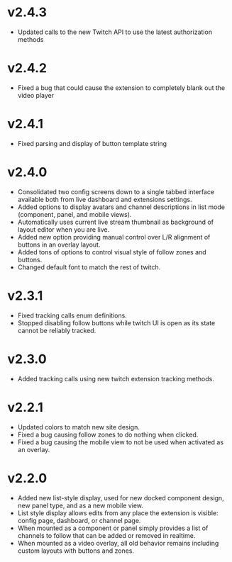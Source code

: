 # v2.4.3

- Updated calls to the new Twitch API to use the latest authorization methods

# v2.4.2

- Fixed a bug that could cause the extension to completely blank out the video player

# v2.4.1

- Fixed parsing and display of button template string

# v2.4.0

- Consolidated two config screens down to a single tabbed interface available both from live dashboard and extensions settings.
- Added options to display avatars and channel descriptions in list mode (component, panel, and mobile views).
- Automatically uses current live stream thumbnail as background of layout editor when you are live.
- Added new option providing manual control over L/R alignment of buttons in an overlay layout.
- Added tons of options to control visual style of follow zones and buttons.
- Changed default font to match the rest of twitch.

# v2.3.1

- Fixed tracking calls enum definitions.
- Stopped disabling follow buttons while twitch UI is open as its state cannot be reliably tracked.

# v2.3.0

- Added tracking calls using new twitch extension tracking methods.

# v2.2.1

- Updated colors to match new site design.
- Fixed a bug causing follow zones to do nothing when clicked.
- Fixed a bug causing the mobile view to not be used when activated as an overlay.

# v2.2.0

- Added new list-style display, used for new docked component design, new panel type, and as a new mobile view.
- List style display allows edits from any place the extension is visible: config page, dashboard, or channel page.
- When mounted as a component or panel simply provides a list of channels to follow that can be added or removed in realtime.
- When mounted as a video overlay, all old behavior remains including custom layouts with buttons and zones.
